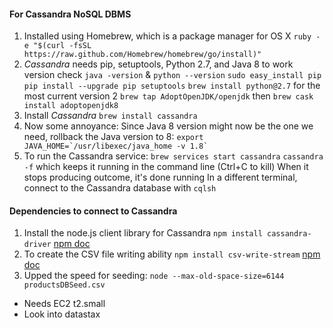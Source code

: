 #### For Cassandra NoSQL DBMS
  1. Installed using Homebrew, which is a package manager for OS X
    `ruby -e "$(curl -fsSL https://raw.github.com/Homebrew/homebrew/go/install)"`
  2. *Cassandra* needs pip, setuptools, Python 2.7, and Java 8 to work
      version check `java -version` & `python --version`
      `sudo easy_install pip`
      `pip install --upgrade pip setuptools`
      `brew install python@2.7` for the most current version 2
      `brew tap AdoptOpenJDK/openjdk` then `brew cask install adoptopenjdk8`
  3. Install *Cassandra* `brew install cassandra`
  4. Now some annoyance:
    Since Java 8 version might now be the one we need, rollback the Java version to 8:
    ``export JAVA_HOME=`/usr/libexec/java_home -v 1.8` ``
  5. To run the Cassandra service:
    `brew services start cassandra`
    `cassandra -f` which keeps it running in the command line (Ctrl+C to kill) When it stops producing outcome, it's done running
    In a different terminal, connect to the Cassandra database with `cqlsh`

#### Dependencies to connect to Cassandra
  1. Install the node.js client library for Cassandra `npm install cassandra-driver` [npm doc](https://www.npmjs.com/package/cassandra-driver)
  2. To create the CSV file writing ability `npm install csv-write-stream` [npm doc](https://www.npmjs.com/package/csv-write-stream)
  3. Upped the speed for seeding:
  `node --max-old-space-size=6144 productsDBSeed.csv`

  * Needs EC2 t2.small
  * Look into datastax